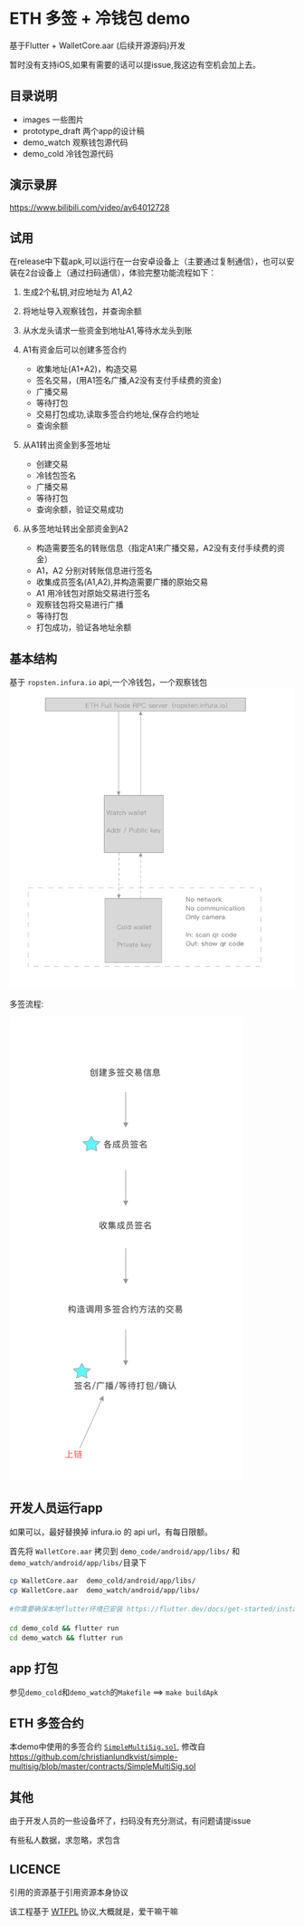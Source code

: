 # ETH 多签 + 冷钱包 demo

基于Flutter + WalletCore.aar (后续开源源码)开发

暂时没有支持iOS,如果有需要的话可以提issue,我这边有空机会加上去。

## 目录说明
- images 一些图片
- prototype_draft 两个app的设计稿
- demo_watch 观察钱包源代码
- demo_cold 冷钱包源代码

## 演示录屏
https://www.bilibili.com/video/av64012728

## 试用

在release中下载apk,可以运行在一台安卓设备上（主要通过复制通信），也可以安装在2台设备上（通过扫码通信），体验完整功能流程如下：

1. 生成2个私钥,对应地址为 A1,A2
2. 将地址导入观察钱包，并查询余额
3. 从水龙头请求一些资金到地址A1,等待水龙头到账
4. A1有资金后可以创建多签合约
    - 收集地址(A1+A2)，构造交易
    - 签名交易，(用A1签名广播,A2没有支付手续费的资金)
    - 广播交易
    - 等待打包
    - 交易打包成功,读取多签合约地址,保存合约地址
    - 查询余额


5. 从A1转出资金到多签地址
    - 创建交易
    - 冷钱包签名
    - 广播交易
    - 等待打包
    - 查询余额，验证交易成功

6. 从多签地址转出全部资金到A2
    - 构造需要签名的转账信息（指定A1来广播交易，A2没有支付手续费的资金）
    - A1，A2 分别对转账信息进行签名
    - 收集成员签名(A1,A2),并构造需要广播的原始交易
    - A1 用冷钱包对原始交易进行签名
    - 观察钱包将交易进行广播
    - 等待打包
    - 打包成功，验证各地址余额

## 基本结构
基于 `ropsten.infura.io` api,一个冷钱包，一个观察钱包
![结构图](prototype_draft/arch.png)

多签流程:

![多签流程](prototype_draft/multisig_flow.png)

## 开发人员运行app

如果可以，最好替换掉 infura.io 的 api url，有每日限额。

首先将 `WalletCore.aar` 拷贝到 `demo_code/android/app/libs/` 和 `demo_watch/android/app/libs/`目录下

```bash
cp WalletCore.aar  demo_cold/android/app/libs/
cp WalletCore.aar  demo_watch/android/app/libs/

#你需要确保本地flutter环境已安装 https://flutter.dev/docs/get-started/install

cd demo_cold && flutter run
cd demo_watch && flutter run

```

## app 打包

参见`demo_cold`和`demo_watch`的`Makefile`  ==> `make buildApk`

## ETH 多签合约

本demo中使用的多签合约 [`SimpleMultiSig.sol`](SimpleMultiSig.sol), 修改自 https://github.com/christianlundkvist/simple-multisig/blob/master/contracts/SimpleMultiSig.sol

## 其他

由于开发人员的一些设备坏了，扫码没有充分测试，有问题请提issue

有些私人数据，求忽略，求包含

## LICENCE

引用的资源基于引用资源本身协议

该工程基于 [WTFPL](http://www.wtfpl.net) 协议,大概就是，爱干嘛干嘛
